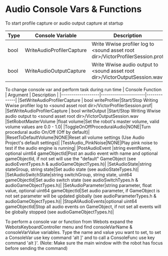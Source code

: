 # Audio Console Vars & Functions
To start profile capture or audio output capture at startup

| Type | Console Variable  | Description |
|------|-------------------|-------------| 
|bool  |WriteAudioProfilerCapture|Write Wwise profiler log to &lt;sound asset root dir&gt;/VictorProfilerSession.prof|
|bool  |WriteAudioOutputCapture	|Write Wwise audio output to &lt;sound asset root dir&gt;/VictorOutputSession.wav|


To change console var and perform task during run time
| Console Function  | Argument             | Description |
|-------------------|----------------------|-------------| 
|SetWriteAudioProfilerCapture | bool writeProfiler|Start/Stop Writing Wwise profiler log to &lt;sound asset root dir&gt;/VictorProfilerSession.prof|
|SetWriteAudioProfilerCapture | bool writeOutput |Start/Stop Writing Wwise audio output to &lt;sound asset root dir&gt;/VictorOutputSession.wav
|SetRobotMasterVolume	|float volume|Set the robot's master volume, valid volume values are 0.0 - 1.0|
|ToggleOnOffProceduralAudio|NONE|Turn procedural audio On/Off (Off by default)|
|ResetToDefaultVolume|NONE|Reset all volume settings (Use Audio Project's default settings)|
|TestAudio_PinkNoise|NONE|Play pink noise to test if the audio engine is running|
|PostAudioEvent	|string eventName, optional uint64 gameObjectId|Post an audio event with name and optional gameObjectId, if not set will use the "default" GameObject (see audioEventTypes.h & audioGameObjectTypes.h)|
|SetAudioState|string stateGroup, string state|Set audio state (see audioStateTypes.h)|
|SetAudioSwitchState|string switchGroup, string state, uint64 gameObjectId|Set audio switch state (see audioSwitchTypes.h & audioGameObjectTypes.h)|
|SetAudioParameter|string parameter, float value, optional uint64 gameObjectId|Set audio parameter, if GameObject is not set parameter will be updated globally (see audioParameterTypes.h & audioGameObjectTypes.h)|
|StopAllAudioEvents|optional uint64 gameObjectId|Stop all audio events on GameObject, if not set all events will be globally stopped (see audioGameObjectTypes.h)|


To perform a console var or function from Webots expand the WebotsKeyboardController menu and find consoleVarName & consoleVarValue variables. Type the name and value you want to set, to set a ConsoleVar use key command 'alt ]' and to call a ConsoleFunc use key command 'alt }'. (Note: Make sure the main window with the robot has focus before sending the command) 

